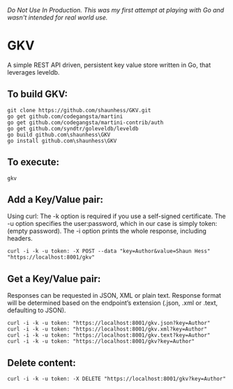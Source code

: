 *Do Not Use In Production. This was my first attempt at playing with Go and wasn't intended for real world use.*

GKV
===

A simple REST API driven, persistent key value store written in Go, that leverages leveldb.

## To build GKV:
    git clone https://github.com/shaunhess/GKV.git
    go get github.com/codegangsta/martini
    go get github.com/codegangsta/martini-contrib/auth
	go get github.com/syndtr/goleveldb/leveldb
    go build github.com\shaunhess\GKV
    go install github.com\shaunhess\GKV

## To execute:
    gkv

## Add a Key/Value pair:
Using curl: The -k option is required if you use a self-signed certificate. The -u option specifies the user:password, which in our case is simply token: (empty password). The -i option prints the whole response, including headers.

    curl -i -k -u token: -X POST --data "key=Author&value=Shaun Hess" "https://localhost:8001/gkv"

## Get a Key/Value pair:
Responses can be requested in JSON, XML or plain text. Response format will be determined based on the endpoint’s extension (.json, .xml or .text, defaulting to JSON).

	curl -i -k -u token: "https://localhost:8001/gkv.json?key=Author"
	curl -i -k -u token: "https://localhost:8001/gkv.xml?key=Author"
	curl -i -k -u token: "https://localhost:8001/gkv.text?key=Author"
	curl -i -k -u token: "https://localhost:8001/gkv?key=Author"
	
## Delete content:
    curl -i -k -u token: -X DELETE "https://localhost:8001/gkv?key=Author"
